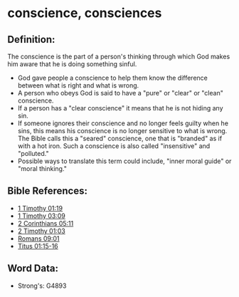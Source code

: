 # conscience, consciences #

## Definition: ##

The conscience is the part of a person's thinking through which God makes him aware that he is doing something sinful.

* God gave people a conscience to help them know the difference between what is right and what is wrong.
* A person who obeys God is said to have a "pure" or "clear" or "clean" conscience.
* If a person has a "clear conscience" it means that he is not hiding any sin.
* If someone ignores their conscience and no longer feels guilty when he sins, this means his conscience is no longer sensitive to what is wrong. The Bible calls this a "seared" conscience, one that is "branded" as if with a hot iron. Such a conscience is also called "insensitive" and "polluted."
* Possible ways to translate this term could include, "inner moral guide" or "moral thinking."

## Bible References: ##

* [1 Timothy 01:19](rc://en/tn/help/1ti/01/19)
* [1 Timothy 03:09](rc://en/tn/help/1ti/03/09)
* [2 Corinthians 05:11](rc://en/tn/help/2co/05/11)
* [2 Timothy 01:03](rc://en/tn/help/2ti/01/03)
* [Romans 09:01](rc://en/tn/help/rom/09/01)
* [Titus 01:15-16](rc://en/tn/help/tit/01/15)


## Word Data: ##

* Strong's: G4893
